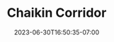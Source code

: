 ---
title: "Chaikin Corridor"
date: 2023-06-30T16:50:35-07:00
draft: false
imgLink: "https://i.imgur.com/WC0UwIe.png"
tagline: "Concentric Chaikin Curves. Made with Processing."
---